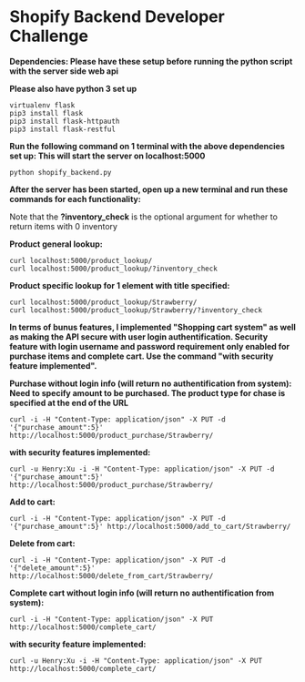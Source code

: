 # Shopify Backend Developer Challenge

**Dependencies: Please have these setup before running the python script with the server side web api**

**Please also have python 3 set up**
```
virtualenv flask
pip3 install flask
pip3 install flask-httpauth
pip3 install flask-restful
```

**Run the following command on 1 terminal with the above dependencies set up: This will start the server on localhost:5000**
```
python shopify_backend.py
```
**After the server has been started, open up a new terminal and run these commands for each functionality:**

Note that the **?inventory_check** is the optional argument for whether to return items with 0 inventory

**Product general lookup:**
```
curl localhost:5000/product_lookup/
curl localhost:5000/product_lookup/?inventory_check
```
**Product specific lookup for 1 element with title specified:**
```
curl localhost:5000/product_lookup/Strawberry/
curl localhost:5000/product_lookup/Strawberry/?inventory_check
```

**In terms of bunus features, I implemented "Shopping cart system" as well as making the API secure with user login authentification. Security feature with login username and password requirement only enabled for purchase items and complete cart. Use the command "with security feature implemented".**

**Purchase without login info (will return no authentification from system): Need to specify amount to be purchased. The product type for chase is specified at the end of the URL**
```
curl -i -H "Content-Type: application/json" -X PUT -d '{"purchase_amount":5}' http://localhost:5000/product_purchase/Strawberry/
```

**with security features implemented:**
```
curl -u Henry:Xu -i -H "Content-Type: application/json" -X PUT -d '{"purchase_amount":5}' http://localhost:5000/product_purchase/Strawberry/
```

**Add to cart:**
```
curl -i -H "Content-Type: application/json" -X PUT -d '{"purchase_amount":5}' http://localhost:5000/add_to_cart/Strawberry/
```
**Delete from cart:**
```
curl -i -H "Content-Type: application/json" -X PUT -d '{"delete_amount":5}' http://localhost:5000/delete_from_cart/Strawberry/
```
**Complete cart without login info (will return no authentification from system):**
```
curl -i -H "Content-Type: application/json" -X PUT http://localhost:5000/complete_cart/
```
**with security feature implemented:**
```
curl -u Henry:Xu -i -H "Content-Type: application/json" -X PUT http://localhost:5000/complete_cart/
```
